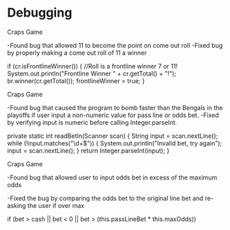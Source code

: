 # Debugging

Craps Game

-Found bug that allowed 11 to become the point on come out roll
 -Fixed bug by properly making a come out roll of 11 a winner

if (cr.isFrontlineWinner()) { 
	//Roll is a frontline winner 7 or 11! 
	System.out.println("Frontline Winner " + cr.getTotal() + "!"); 
	br.winner(cr.getTotal()); 
	frontlineWinner = true; 
}

Craps Game

-Found bug that caused the program to bomb faster than the Bengals in the playoffs if user input a non-numeric value for pass line or odds bet.
 -Fixed by verifying input is numeric before calling Integer.parseInt.

private static int readBetIn(Scanner scan) {
	 String input = scan.nextLine(); 
	while (!input.matches("\d+$")) { 
		System.out.println("Invalid bet, try again");
		 input = scan.nextLine(); 
	} 
	return Integer.parseInt(input);
 }

Craps Game

-Found bug that allowed user to input odds bet in excess of the maximum odds

-Fixed the bug by comparing the odds bet to the original line bet and re-asking the user if over max

if (bet > cash || bet < 0 || bet > (this.passLineBet * this.maxOdds))
